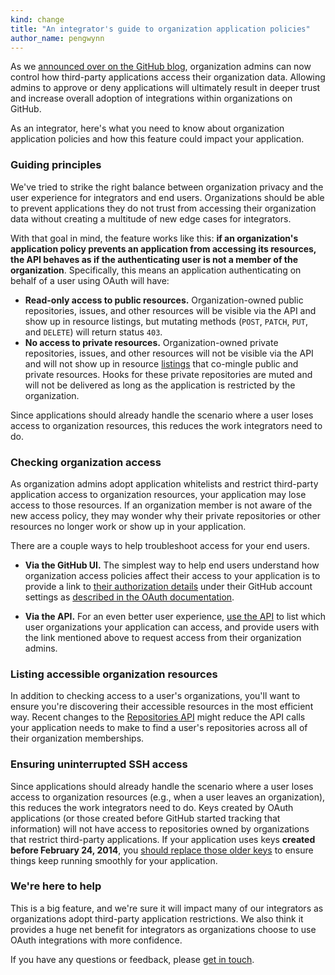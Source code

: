 ```yaml
---
kind: change
title: "An integrator's guide to organization application policies"
author_name: pengwynn
---
```


As we [announced over on the GitHub blog][ann], organization admins can now
control how third-party applications access their organization data. Allowing
admins to approve or deny applications will ultimately result in deeper trust
and increase overall adoption of integrations within organizations on GitHub.

As an integrator, here's what you need to know about organization application
policies and how this feature could impact your application.

### Guiding principles

We've tried to strike the right balance between organization privacy and the
user experience for integrators and end users. Organizations should be able to
prevent applications they do not trust from accessing their organization data
without creating a multitude of new edge cases for integrators.

With that goal in mind, the feature works like this: **if an organization's
application policy prevents an application from accessing its resources, the
API behaves as if the authenticating user is not a member of the
organization**. Specifically, this means an application authenticating on
behalf of a user using OAuth will have:

- **Read-only access to public resources.** Organization-owned public
    repositories, issues, and other resources will be visible via the API and
    show up in resource listings, but mutating methods (`POST`, `PATCH`, `PUT`,
    and `DELETE`) will return status `403`.
- **No access to private resources.** Organization-owned private repositories,
    issues, and other resources will not be visible via the API and will not
    show up in resource [listings][] that co-mingle public and private
    resources. Hooks for these private repositories are muted and will not be
    delivered as long as the application is restricted by the organization.

Since applications should already handle the scenario where a user loses access
to organization resources, this reduces the work integrators need to do.

### Checking organization access

As organization admins adopt application whitelists and restrict third-party
application access to organization resources, your application may lose access
to those resources. If an organization member is not aware of the new access
policy, they may wonder why their private repositories or other resources no
longer work or show up in your application.

There are a couple ways to help troubleshoot access for your end users.

- **Via the GitHub UI.** The simplest way to help end users understand how
    organization access policies affect their access to your application is to
    provide a link to [their authorization details][help-request-approval]
    under their GitHub account settings as [described in the OAuth
    documentation][auth-link].

- **Via the API.** For an even better user experience, [use the
    API][discovering-guide] to list which user organizations your application
    can access, and provide users with the link mentioned above to request
    access from their organization admins.

### Listing accessible organization resources

In addition to checking access to a user's organizations, you'll want to ensure
you're discovering their accessible resources in the most efficient way. Recent
changes to the [Repositories API][listing-repos] might reduce the API calls
your application needs to make to find a user's repositories across all of
their organization memberships.

### Ensuring uninterrupted SSH access

Since applications should already handle the scenario where a user loses access
to organization resources (e.g., when a user leaves an organization), this
reduces the work integrators need to do. Keys created by OAuth applications (or
those created before GitHub started tracking that information) will not have
access to repositories owned by organizations that restrict third-party
applications. If your application uses keys **created before February 24,
2014**, you [should replace those older keys][keys] to ensure things keep
running smoothly for your application.

### We're here to help

This is a big feature, and we're sure it will impact many of our integrators as
organizations adopt third-party application restrictions. We also think it
provides a huge net benefit for integrators as organizations choose to use
OAuth integrations with more confidence.

If you have any questions or feedback, please [get in touch][contact].

[ann]: https://github.com/blog/1941-organization-approved-applications
[auth-link]: /v3/oauth/#directing-users-to-review-their-access-for-an-application
[help-request-approval]: https://help.github.com/articles/requesting-organization-approval-for-your-authorized-applications/
[list-orgs]: /v3/orgs/#list-your-organizations
[contact]: https://github.com/contact?form[subject]=Organization+Access+Policies+help+for+integrators
[listing-repos]: /v3/repos/#list-your-repositories
[discovering-guide]: /guides/discovering-resources-for-a-user/
[keys]: /changes/2014-12-12-replace-older-ssh-keys-created-by-your-application/
[listings]: /v3/issues/#list-issues
